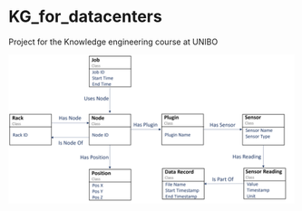 # KG_for_datacenters
Project for the Knowledge engineering course at UNIBO


![Ontology for Operational Data Analytics in Data centers](ontologyV1.7.png)
